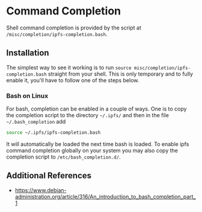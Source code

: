 Command Completion
==================

Shell command completion is provided by the script at 
`/misc/completion/ipfs-completion.bash`.


Installation
------------
The simplest way to see it working is to run 
`source misc/completion/ipfs-completion.bash` straight from your shell. This
is only temporary and to fully enable it, you'll have to follow one of the steps
below.

### Bash on Linux
For bash, completion can be enabled in a couple of ways. One is to copy the 
completion script to the directory `~/.ipfs/` and then in the file 
`~/.bash_completion` add
```bash
source ~/.ipfs/ipfs-completion.bash
```
It will automatically be loaded the next time bash is loaded.
To enable ipfs command completion globally on your system you may also 
copy the completion script to `/etc/bash_completion.d/`.


Additional References
---------------------
* https://www.debian-administration.org/article/316/An_introduction_to_bash_completion_part_1
